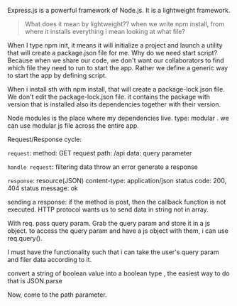 Express.js is a powerful framework of Node.js. It is a lightweight framework. 
> What does it mean by lightweight??
> when we write npm install, from where it installs everything i mean looking at what file?

When I type npm init, it means it will initialize a project and launch a utility that will create a package.json file for me. 
Why do we need start script? Because when we share our code, we don't want our collaborators to find which file they need to run to start the app. 
Rather we define a generic way to start the app by defining script.

When i install sth with npm install, that will create a package-lock.json file. We don't edit the package-lock.json file. it contains the package with version that is installed also its dependencies together with their version. 

Node modules is the place where my dependencies live.
type: modular . we can use modular js file across the entire app.

Request/Response cycle: 

`request`: 
method: GET
request path: /api
data: query parameter

`handle request`: 
filtering data
throw an error
generate a response

`response`:
resource(JSON)
content-type: application/json
status code: 200, 404
status message: ok

sending a response:
if the method is post, then the callback function is not executed.
HTTP protocol wants us to send data in string not in array. 

With req. pass query param. Grab the query param and store it in a js object. to access the query param and have a js object with them, i can use req.query().

I must have the functionality such that i can take the user's query param and filer data according to it. 

convert a string of boolean value into a boolean type , the easiest way to do that is JSON.parse


Now, come to the path parameter.